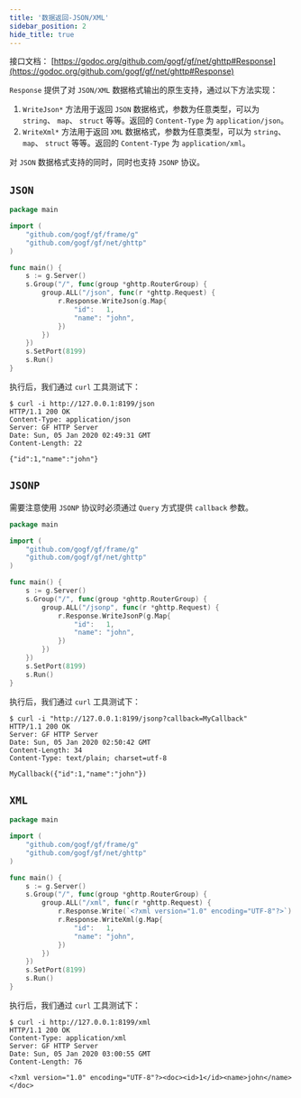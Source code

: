 ```yaml
---
title: '数据返回-JSON/XML'
sidebar_position: 2
hide_title: true
---
```


接口文档： [https://godoc.org/github.com/gogf/gf/net/ghttp#Response](https://godoc.org/github.com/gogf/gf/net/ghttp#Response)

`Response` 提供了对 `JSON/XML` 数据格式输出的原生支持，通过以下方法实现：

1. `WriteJson*` 方法用于返回 `JSON` 数据格式，参数为任意类型，可以为 `string`、 `map`、 `struct` 等等。返回的 `Content-Type` 为 `application/json`。
2. `WriteXml*` 方法用于返回 `XML` 数据格式，参数为任意类型，可以为 `string`、 `map`、 `struct` 等等。返回的 `Content-Type` 为 `application/xml`。

对 `JSON` 数据格式支持的同时，同时也支持 `JSONP` 协议。

## `JSON`

```go
package main

import (
    "github.com/gogf/gf/frame/g"
    "github.com/gogf/gf/net/ghttp"
)

func main() {
    s := g.Server()
    s.Group("/", func(group *ghttp.RouterGroup) {
        group.ALL("/json", func(r *ghttp.Request) {
            r.Response.WriteJson(g.Map{
                "id":   1,
                "name": "john",
            })
        })
    })
    s.SetPort(8199)
    s.Run()
}

```

执行后，我们通过 `curl` 工具测试下：

```undefined
$ curl -i http://127.0.0.1:8199/json
HTTP/1.1 200 OK
Content-Type: application/json
Server: GF HTTP Server
Date: Sun, 05 Jan 2020 02:49:31 GMT
Content-Length: 22

{"id":1,"name":"john"}

```

## `JSONP`

需要注意使用 `JSONP` 协议时必须通过 `Query` 方式提供 `callback` 参数。

```go
package main

import (
    "github.com/gogf/gf/frame/g"
    "github.com/gogf/gf/net/ghttp"
)

func main() {
    s := g.Server()
    s.Group("/", func(group *ghttp.RouterGroup) {
        group.ALL("/jsonp", func(r *ghttp.Request) {
            r.Response.WriteJsonP(g.Map{
                "id":   1,
                "name": "john",
            })
        })
    })
    s.SetPort(8199)
    s.Run()
}

```

执行后，我们通过 `curl` 工具测试下：

```undefined
$ curl -i "http://127.0.0.1:8199/jsonp?callback=MyCallback"
HTTP/1.1 200 OK
Server: GF HTTP Server
Date: Sun, 05 Jan 2020 02:50:42 GMT
Content-Length: 34
Content-Type: text/plain; charset=utf-8

MyCallback({"id":1,"name":"john"})

```

## `XML`

```go
package main

import (
    "github.com/gogf/gf/frame/g"
    "github.com/gogf/gf/net/ghttp"
)

func main() {
    s := g.Server()
    s.Group("/", func(group *ghttp.RouterGroup) {
        group.ALL("/xml", func(r *ghttp.Request) {
            r.Response.Write(`<?xml version="1.0" encoding="UTF-8"?>`)
            r.Response.WriteXml(g.Map{
                "id":   1,
                "name": "john",
            })
        })
    })
    s.SetPort(8199)
    s.Run()
}

```

执行后，我们通过 `curl` 工具测试下：

```undefined
$ curl -i http://127.0.0.1:8199/xml
HTTP/1.1 200 OK
Content-Type: application/xml
Server: GF HTTP Server
Date: Sun, 05 Jan 2020 03:00:55 GMT
Content-Length: 76

<?xml version="1.0" encoding="UTF-8"?><doc><id>1</id><name>john</name></doc>

```